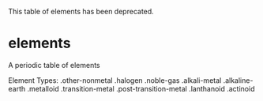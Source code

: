 This table of elements has been deprecated. 

elements
=======

A periodic table of elements

Element Types:
	.other-nonmetal
	.halogen
	.noble-gas
	.alkali-metal
	.alkaline-earth
	.metalloid
	.transition-metal
	.post-transition-metal
	.lanthanoid
	.actinoid
